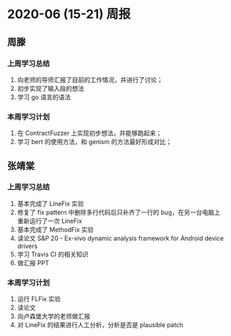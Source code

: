 # 2020-06 (15-21) 周报

## 周滕

### 上周学习总结

1. 向老师的导师汇报了目前的工作情况，并进行了讨论；
2. 初步实现了输入段的想法
3. 学习 go 语言的语法

### 本周学习计划

1. 在 ContractFuzzer 上实现初步想法，并能够跑起来；
2. 学习 bert 的使用方法，和 genism 的方法最好形成对比；

## 张靖棠

### 上周学习总结

1. 基本完成了 LineFix 实验
2. 修复了 fix pattern 中删除多行代码后只补齐了一行的 bug，在另一台电脑上重新运行了一次 LineFix
3. 基本完成了 MethodFix 实验
4. 读论文 S&P 20 - Ex-vivo dynamic analysis framework for Android device drivers
5. 学习 Travis CI 的相关知识
6. 做汇报 PPT

### 本周学习计划

1. 运行 FLFix 实验
2. 读论文
3. 向卢森堡大学的老师做汇报
4. 对 LineFix 的结果进行人工分析，分析是否是 plausible patch

